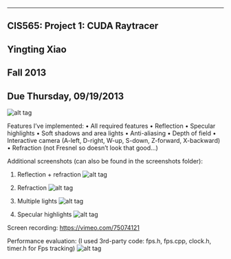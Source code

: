 -------------------------------------------------------------------------------
CIS565: Project 1: CUDA Raytracer
-------------------------------------------------------------------------------
Yingting Xiao
-------------------------------------------------------------------------------
Fall 2013
-------------------------------------------------------------------------------
Due Thursday, 09/19/2013
-------------------------------------------------------------------------------

![alt tag](https://raw.github.com/YingtingXiao/Project1-RayTracer/master/screenshots/final.PNG)

Features I’ve implemented:
• All required features
• Reflection
• Specular highlights
• Soft shadows and area lights
• Anti-aliasing
• Depth of field
• Interactive camera (A-left, D-right, W-up, S-down, Z-forward, X-backward)
• Refraction (not Fresnel so doesn’t look that good…)

Additional screenshots (can also be found in the screenshots folder):
1) Reflection + refraction
![alt tag](https://raw.github.com/YingtingXiao/Project1-RayTracer/master/screenshots/reflection_refraction.png)

2) Refraction
![alt tag](https://raw.github.com/YingtingXiao/Project1-RayTracer/master/screenshots/refraction.png)
       
3) Multiple lights
![alt tag](https://raw.github.com/YingtingXiao/Project1-RayTracer/master/screenshots/multi_lights.png)

4) Specular highlights
![alt tag](https://raw.github.com/YingtingXiao/Project1-RayTracer/master/screenshots/specular.png)

Screen recording:
https://vimeo.com/75074121

Performance evaluation:
(I used 3rd-party code: fps.h, fps.cpp, clock.h, timer.h for Fps tracking)
![alt tag](https://raw.github.com/YingtingXiao/Project1-RayTracer/master/screenshots/performance.png)
